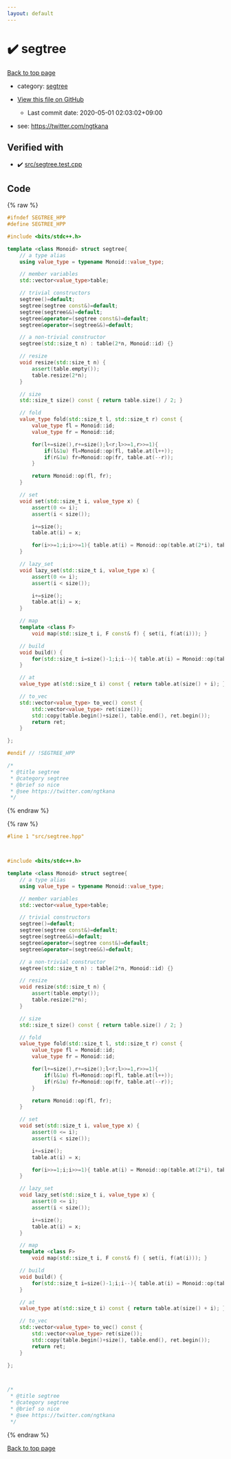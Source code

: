 ```yaml
---
layout: default
---
```


<!-- mathjax config similar to math.stackexchange -->
<script type="text/javascript" async
  src="https://cdnjs.cloudflare.com/ajax/libs/mathjax/2.7.5/MathJax.js?config=TeX-MML-AM_CHTML">
</script>
<script type="text/x-mathjax-config">
  MathJax.Hub.Config({
    TeX: { equationNumbers: { autoNumber: "AMS" }},
    tex2jax: {
      inlineMath: [ ['$','$'] ],
      processEscapes: true
    },
    "HTML-CSS": { matchFontHeight: false },
    displayAlign: "left",
    displayIndent: "2em"
  });
</script>

<script type="text/javascript" src="https://cdnjs.cloudflare.com/ajax/libs/jquery/3.4.1/jquery.min.js"></script>
<script src="https://cdn.jsdelivr.net/npm/jquery-balloon-js@1.1.2/jquery.balloon.min.js" integrity="sha256-ZEYs9VrgAeNuPvs15E39OsyOJaIkXEEt10fzxJ20+2I=" crossorigin="anonymous"></script>
<script type="text/javascript" src="../../assets/js/copy-button.js"></script>
<link rel="stylesheet" href="../../assets/css/copy-button.css" />


# :heavy_check_mark: segtree

<a href="../../index.html">Back to top page</a>

* category: <a href="../../index.html#eae30ef778b4136fdcc54087b7400598">segtree</a>
* <a href="{{ site.github.repository_url }}/blob/master/src/segtree.hpp">View this file on GitHub</a>
    - Last commit date: 2020-05-01 02:03:02+09:00


* see: <a href="https://twitter.com/ngtkana">https://twitter.com/ngtkana</a>


## Verified with

* :heavy_check_mark: <a href="../../verify/src/segtree.test.cpp.html">src/segtree.test.cpp</a>


## Code

<a id="unbundled"></a>
{% raw %}
```cpp
#ifndef SEGTREE_HPP
#define SEGTREE_HPP

#include <bits/stdc++.h>

template <class Monoid> struct segtree{
    // a type alias
    using value_type = typename Monoid::value_type;

    // member variables
    std::vector<value_type>table;

    // trivial constructors
    segtree()=default;
    segtree(segtree const&)=default;
    segtree(segtree&&)=default;
    segtree&operator=(segtree const&)=default;
    segtree&operator=(segtree&&)=default;

    // a non-trivial constructor
    segtree(std::size_t n) : table(2*n, Monoid::id) {}

    // resize
    void resize(std::size_t n) {
        assert(table.empty());
        table.resize(2*n);
    }

    // size
    std::size_t size() const { return table.size() / 2; }

    // fold
    value_type fold(std::size_t l, std::size_t r) const {
        value_type fl = Monoid::id;
        value_type fr = Monoid::id;

        for(l+=size(),r+=size();l<r;l>>=1,r>>=1){
            if(l&1u) fl=Monoid::op(fl, table.at(l++));
            if(r&1u) fr=Monoid::op(fr, table.at(--r));
        }

        return Monoid::op(fl, fr);
    }

    // set
    void set(std::size_t i, value_type x) {
        assert(0 <= i);
        assert(i < size());

        i+=size();
        table.at(i) = x;

        for(i>>=1;i;i>>=1){ table.at(i) = Monoid::op(table.at(2*i), table.at(2*i+1)); }
    }

    // lazy_set
    void lazy_set(std::size_t i, value_type x) {
        assert(0 <= i);
        assert(i < size());

        i+=size();
        table.at(i) = x;
    }

    // map
    template <class F>
        void map(std::size_t i, F const& f) { set(i, f(at(i))); }

    // build
    void build() {
        for(std::size_t i=size()-1;i;i--){ table.at(i) = Monoid::op(table.at(2*i), table.at(2*i+1)); }
    }

    // at
    value_type at(std::size_t i) const { return table.at(size() + i); }

    // to_vec
    std::vector<value_type> to_vec() const {
        std::vector<value_type> ret(size());
        std::copy(table.begin()+size(), table.end(), ret.begin());
        return ret;
    }

};

#endif // !SEGTREE_HPP

/*
 * @title segtree
 * @category segtree
 * @brief so nice
 * @see https://twitter.com/ngtkana
 */

```
{% endraw %}

<a id="bundled"></a>
{% raw %}
```cpp
#line 1 "src/segtree.hpp"



#include <bits/stdc++.h>

template <class Monoid> struct segtree{
    // a type alias
    using value_type = typename Monoid::value_type;

    // member variables
    std::vector<value_type>table;

    // trivial constructors
    segtree()=default;
    segtree(segtree const&)=default;
    segtree(segtree&&)=default;
    segtree&operator=(segtree const&)=default;
    segtree&operator=(segtree&&)=default;

    // a non-trivial constructor
    segtree(std::size_t n) : table(2*n, Monoid::id) {}

    // resize
    void resize(std::size_t n) {
        assert(table.empty());
        table.resize(2*n);
    }

    // size
    std::size_t size() const { return table.size() / 2; }

    // fold
    value_type fold(std::size_t l, std::size_t r) const {
        value_type fl = Monoid::id;
        value_type fr = Monoid::id;

        for(l+=size(),r+=size();l<r;l>>=1,r>>=1){
            if(l&1u) fl=Monoid::op(fl, table.at(l++));
            if(r&1u) fr=Monoid::op(fr, table.at(--r));
        }

        return Monoid::op(fl, fr);
    }

    // set
    void set(std::size_t i, value_type x) {
        assert(0 <= i);
        assert(i < size());

        i+=size();
        table.at(i) = x;

        for(i>>=1;i;i>>=1){ table.at(i) = Monoid::op(table.at(2*i), table.at(2*i+1)); }
    }

    // lazy_set
    void lazy_set(std::size_t i, value_type x) {
        assert(0 <= i);
        assert(i < size());

        i+=size();
        table.at(i) = x;
    }

    // map
    template <class F>
        void map(std::size_t i, F const& f) { set(i, f(at(i))); }

    // build
    void build() {
        for(std::size_t i=size()-1;i;i--){ table.at(i) = Monoid::op(table.at(2*i), table.at(2*i+1)); }
    }

    // at
    value_type at(std::size_t i) const { return table.at(size() + i); }

    // to_vec
    std::vector<value_type> to_vec() const {
        std::vector<value_type> ret(size());
        std::copy(table.begin()+size(), table.end(), ret.begin());
        return ret;
    }

};



/*
 * @title segtree
 * @category segtree
 * @brief so nice
 * @see https://twitter.com/ngtkana
 */

```
{% endraw %}

<a href="../../index.html">Back to top page</a>

